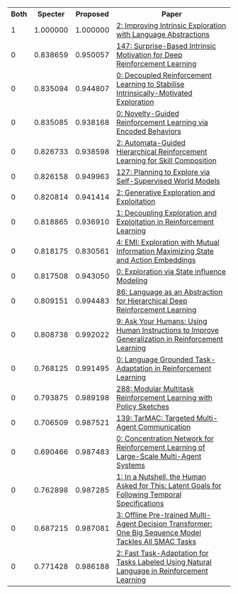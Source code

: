 <html><table><tr>
<th>Both</th>
<th>Specter</th>
<th>Proposed</th>
<th>Paper</th>
</tr>
<tr>
<td>1</td>
<td>1.000000</td>
<td>1.000000</td>
<td><a href="https://www.semanticscholar.org/paper/dbcbf1b92f251151e487204f60dc5bccff805fd8">2: Improving Intrinsic Exploration with Language Abstractions</a></td>
</tr>
<tr>
<td>0</td>
<td>0.838659</td>
<td>0.950057</td>
<td><a href="https://www.semanticscholar.org/paper/d6757aedcb53142bc439ec64bfd0b056d99b1881">147: Surprise-Based Intrinsic Motivation for Deep Reinforcement Learning</a></td>
</tr>
<tr>
<td>0</td>
<td>0.835094</td>
<td>0.944807</td>
<td><a href="https://www.semanticscholar.org/paper/1f601a78724e9e6c26e0a46333b88b3aae134410">0: Decoupled Reinforcement Learning to Stabilise Intrinsically-Motivated Exploration</a></td>
</tr>
<tr>
<td>0</td>
<td>0.835085</td>
<td>0.938168</td>
<td><a href="https://www.semanticscholar.org/paper/8307a2915f56f48d07158fa335cb49b3959aa738">0: Novelty-Guided Reinforcement Learning via Encoded Behaviors</a></td>
</tr>
<tr>
<td>0</td>
<td>0.826733</td>
<td>0.938598</td>
<td><a href="https://www.semanticscholar.org/paper/9b75d487ac4bead09c7b887ea70187c7dd1364bf">2: Automata-Guided Hierarchical Reinforcement Learning for Skill Composition</a></td>
</tr>
<tr>
<td>0</td>
<td>0.826158</td>
<td>0.949963</td>
<td><a href="https://www.semanticscholar.org/paper/3a71c306eb6232658c9e5fd48aed1ef3befe5fbe">127: Planning to Explore via Self-Supervised World Models</a></td>
</tr>
<tr>
<td>0</td>
<td>0.820814</td>
<td>0.941414</td>
<td><a href="https://www.semanticscholar.org/paper/fbe22105c3dd0fa3220e58b4a167129f1e548581">2: Generative Exploration and Exploitation</a></td>
</tr>
<tr>
<td>0</td>
<td>0.818865</td>
<td>0.936910</td>
<td><a href="https://www.semanticscholar.org/paper/3fc2f8f0c508d6bf7acc26ea51c81cb55aa71f96">1: Decoupling Exploration and Exploitation in Reinforcement Learning</a></td>
</tr>
<tr>
<td>0</td>
<td>0.818175</td>
<td>0.830561</td>
<td><a href="https://www.semanticscholar.org/paper/68c2bae04f08ffeb54c68afd436272ee459b1f79">4: EMI: Exploration with Mutual Information Maximizing State and Action Embeddings</a></td>
</tr>
<tr>
<td>0</td>
<td>0.817508</td>
<td>0.943050</td>
<td><a href="https://www.semanticscholar.org/paper/7c2bb6d3e9a154335d9af5c7298b587ac15945bd">0: Exploration via State influence Modeling</a></td>
</tr>
<tr>
<td>0</td>
<td>0.809151</td>
<td>0.994483</td>
<td><a href="https://www.semanticscholar.org/paper/c2c8482c713b94073f3d59895b373db4398ddfbb">86: Language as an Abstraction for Hierarchical Deep Reinforcement Learning</a></td>
</tr>
<tr>
<td>0</td>
<td>0.808738</td>
<td>0.992022</td>
<td><a href="https://www.semanticscholar.org/paper/0d6a4e45acde6f47d704ed0752f17f7ab52223af">9: Ask Your Humans: Using Human Instructions to Improve Generalization in Reinforcement Learning</a></td>
</tr>
<tr>
<td>0</td>
<td>0.768125</td>
<td>0.991495</td>
<td><a href="https://www.semanticscholar.org/paper/7ab8e3ade4d419d8a5ef4cb1b87329c6e9a1089e">0: Language Grounded Task-Adaptation in Reinforcement Learning</a></td>
</tr>
<tr>
<td>0</td>
<td>0.793875</td>
<td>0.989198</td>
<td><a href="https://www.semanticscholar.org/paper/3a13f7c43b767b1fb72ef107ef62a4ddd48dd2a7">288: Modular Multitask Reinforcement Learning with Policy Sketches</a></td>
</tr>
<tr>
<td>0</td>
<td>0.706509</td>
<td>0.987521</td>
<td><a href="https://www.semanticscholar.org/paper/ea18b3279afe3ffd54da5147dd5c1872315725bf">139: TarMAC: Targeted Multi-Agent Communication</a></td>
</tr>
<tr>
<td>0</td>
<td>0.690466</td>
<td>0.987483</td>
<td><a href="https://www.semanticscholar.org/paper/7bac30e24036a111eb0a20bf8e4a9cef3cb79559">0: Concentration Network for Reinforcement Learning of Large-Scale Multi-Agent Systems</a></td>
</tr>
<tr>
<td>0</td>
<td>0.762898</td>
<td>0.987285</td>
<td><a href="https://www.semanticscholar.org/paper/5b7d0f5fde3f8c8ee97a0d8b13dd4d225c48a987">1: In a Nutshell, the Human Asked for This: Latent Goals for Following Temporal Specifications</a></td>
</tr>
<tr>
<td>0</td>
<td>0.687215</td>
<td>0.987081</td>
<td><a href="https://www.semanticscholar.org/paper/d39dd7cdc160f7f8a07c857ed406f1b17a83e223">3: Offline Pre-trained Multi-Agent Decision Transformer: One Big Sequence Model Tackles All SMAC Tasks</a></td>
</tr>
<tr>
<td>0</td>
<td>0.771428</td>
<td>0.986188</td>
<td><a href="https://www.semanticscholar.org/paper/0873aac6e84597e3b5d2730783f6f6fb0e361400">2: Fast Task-Adaptation for Tasks Labeled Using Natural Language in Reinforcement Learning</a></td>
</tr>
</table></html>
